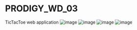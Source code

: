 # PRODIGY_WD_03
TicTacToe web application
![image](https://github.com/user-attachments/assets/b19a2a3b-768c-4d7a-b3d8-cf91de07f300)
![image](https://github.com/user-attachments/assets/98987be2-53f4-40e4-8118-773bc2b73e10)
![image](https://github.com/user-attachments/assets/5b9b262f-5d46-4985-8e72-91b57b9a62c1)
![image](https://github.com/user-attachments/assets/516c3ca3-9fc6-4c86-94d1-76c5a8c4167e)

